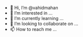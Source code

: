- 👋 Hi, I’m @vahidmahan
- 👀 I’m interested in ...
- 🌱 I’m currently learning ...
- 💞️ I’m looking to collaborate on ...
- 📫 How to reach me ...

<!---
vahidmahan/vahidmahan is a ✨ special ✨ repository because its `README.md` (this file) appears on your GitHub profile.
You can click the Preview link to take a look at your changes.
--->

